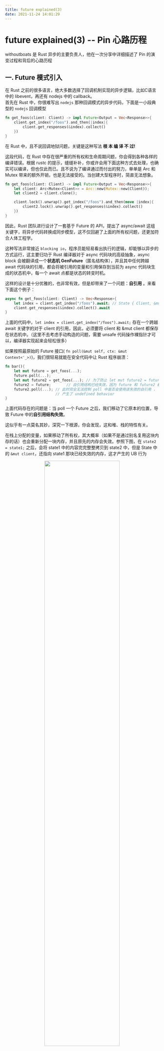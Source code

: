```yaml
---
title: future explained(3) 
date: 2021-11-24 14:01:29
---
```




# future explained(3)  -- Pin 心路历程

withoutboats 是 Rust 异步的主要负责人，他在一次分享中详细描述了 Pin 的演变过程和背后的心路历程



## 一. Future 模式引入

在 Rust 之前的很多语言，绝大多数选择了回调机制实现的异步逻辑，比如C语言中的 libevent，再还有 nodejs 中的 callback。  
首先在 Rust 中，你很难写出 `nodejs` 那种回调模式的异步代码，下面是一小段典型的 `nodejs` 回调模型

```rust
fn get_foos(client: Client) -> impl Future<Output = Vec<Response>>{
    client.get_index("/foos").and_then(|index|{
        client.get_responses(&index).collect()
    })
}
```



在 Rust 中，且不说回调地狱问题，关键是这种写法 **根 本 编 译 不 过!**

这段代码，在 Rust 中存在很严重的所有权和生命周期问题，你会得到各种各样的编译错误。根据 rustc 的提示，缝缝补补，你或许会用下面这种方式去处理，也确实可以编译，但也仅此而已。且不说为了编译通过而付出的努力，单单是 Arc 和 Mutex 带来的额外开销，也是无法接受的。当创建大型程序时，简直无法想象。 

```rust
fn get_foos(client: Client) -> impl Future<Output = Vec<Response>>{
    let client: Arc<Mutex<Client>> = Arc::new(Mutex::new(Client));
    let client2 = client.clone();

    client.lock().unwrap().get_index("/foos").and_then(move |index|{
        client2.lock().unwrap().get_responses(&index).collect()
    })
}
```



因此，Rust 团队进行设计了一套基于 Future 的 API，提出了 async/await 这组关键字，将异步代码转换成同步模型，这不仅回避了上面的所有权问题，还更加符合人体工程学。 

这种写法非常接近 `blocking io`，程序员能轻易看出执行的逻辑，却能够以异步的方式运行，这主要归功于 Rust 编译器对于 async 代码块的高级抽象，async block 会被翻译成一个**状态机 GenFuture**（匿名结构体），并且其中任何跨越 await 代码块的引用，都会将被引用的变量和引用保存到当前为 async 代码块生成的状态机中，每一个 await 点都是状态的转变时机。  


这样的设计是十分优雅的，也非常有效，但是却带来了一个问题：**自引用** 。来看下面这个例子：  

```rust
async fn get_foos(client: Client) -> Vec<Response>{
    let index = client.get_index("/foos").await; // State { Client, &mut Client}
    client.get_responses(&index).collect().await
}
```



上面的代码中，`let index = client.get_index("/foos").await;` 存在一个跨越 await 关键字的对于 client 的引用，因此，必须要将 client 和 &mut client 都保存在状态机中。（这里不去考虑手动构造的问题，需要 unsafe 代码操作裸指针才可以，编译器实现起来会轻松很多）

如果按照最原始的 Future 接口( `fn poll(&mut self, ctx: &mut Context<'_>)`)，我们很轻易就能在安全代码中让 Rust 程序崩溃：

```rust
fn bar(){
    let mut future = get_foos(...);
    future.poll(...);
    let mut future2 = get_foos(...); // 为了防止 let mut future2 = future 只是一个别名，强制初始化 future2，从而下面的 future2 = future 成为一个 memcpy 操作
    future2 = future;       // 自引用结构已经失效，因为 future 和 future2 都是栈上的结构
    future2.poll(...); // 此时完全无法控制 poll 中是否会使用该失效的自引用 ，
                       // 产生了 undefined behavior
}
```

上面代码存在的问题是：当 poll 一个 Future 之后，我们移动了它原本的位置，导致 Future 中的**自引用结构失效**。 

这似乎有一点莫名其妙，深究一下根源，你会发现，这和堆、栈的特性有关。 

在栈上分配的变量，如果移动了所有权，其大概率（如果不是通过别名复用这块内存的话）也会重新分配一块内存，并且原先的内存会失效。参照下图，在 `state2 = state1;` 之后，会将 state1 中的内容完完整整拷贝到 state2 中，但是 State 中的 `&mut client`，还指向 state1 那块已经失效的内存，这才产生的 UB 行为

<div align=center>
<img height=70% width=70% src="/images/pin1.png" />
<br/>
<br/>
</div>
解决的办法很简单：堆内存分配！ 

如果我们在栈上只保留一个指针，指向堆上分配的 State，那么，当所有权发生转移的时候，仅仅是之前这个指针失效了，堆上的**值引用结构**并没有移动，也没有被释放，仍然是有效的。

<div align=center>
<img height=70% width=70% src="/images/pin2.png" />
<br/>
<br/>
</div>

这种模式，就好像将 State 钉(Pin)在了堆空间中，无论栈上的指针怎么移动，堆上的内存都不会受到半点影响。

```rust
let state3 = state2;
let state4 = state3; // totally fine
...

```

## 二. Future 改进，Pin 引入

withoutboats 作为 Rust 异步机制的主要设计者，针对原始的 Future trait 提出了几个方案：

### 1. unsafe 标记

这个方案解决的思路是：为了使用 Future，你必须要确保 SAFETY：该 Future 一旦被 poll 之后，直到其被 Drop 都不会被移动。  
对于分配在堆上的 future 天生就满足这一点要求，所以这主要是针对在栈上的内存而言的约束。 

虽然这确实可以解决现阶段 Future 移动导致的问题，但这会带来一个不得不考虑的问题：本就不受大家欢迎的 unsafe 可能会遍布代码库！而且相当于把锅都甩给了用户，大大加重了开发人员心智负担，该方案作为针对 Future 接口的第一次改进，也就到此为止。

```rust
pub trait Future{
    type Output;

    unsafe fn poll(&mut self, ctx: &mut Context<'_>) -> Poll<Self::Output>;
}
```

### 2. Pin 的原始版本

unsafe Future Trait 的方案被 pass 之后，Rust 团队开始寻求别的解决方式，并提出了 Pin 的概念。 

但 Pin 最一开始并不像现在这样简洁，其也是经历了很多设计上的改进。最一开始的设计其实长下面这样：

```rust
pub struct PinMut<'a, T>(&'a mut T);

impl<'a, T> PinMut<'a, T> {
    pub unsafe fn get_mut_unchecked(self) -> &'a mut T{
        self.0
    }
}

pub struct PinBox<T>(Box<T>);

impl<T> From<Box<T>> for PinBox<T> {
    fn from(b: Box<T>) -> PinBox<T> {
        PinBox(b)
    }
}

impl<T> PinBox<T> {
    pub fn as_mut<'a>(&'a mut self) -> &'a mut T{
        PinMut(&mut *self.0)
    }
}

pub trait Future{
    type Output;

    fn poll(self: PinMut<'_, Self>, ctx: &mut Context<'_>) -> Poll<Self::Output>;
}
```

这里引入了 `PinBox` 和 `PinMut` 两个概念，都是对于指针的封装，最大的不同是，如果想要通过 `PinMut` 获取到背后的指针，必须要通过非安全方法完成，而对于 `PinBox` 而言，则是可以直接在安全代码中获取 Box 背后的对象指针。  

这种封装，带来了一个很大的好处：如果想要通过 PinMut 获取背后的引用，只能通过 get_mut_unchecked 这种 unsafe 的方式，那么，当我们将 Future 的 self 类型限定为 `PinMut<'_, Self>` 的时候，就会发现，并不是那么轻易就能获取到 `&mut self` 的哦，必须要确保这个操作的 **SAFETY**，也就不可能在安全代码中，直接获取到 &mut self，继而导致 future 中内容被轻易移动。并且，基于这两个抽象，正确性证明起来是比较容易的。    

```rust
let a = PinMut(&mut p);
// error to compile
mem::swap(a.get_mut_unchecked(),&mut something_else);
// ok to compile, but usage of unsafe is wrong
mem::swap(unsafe { a.get_mut_unchecked() },&mut something_else);

```

这段话中还引入了一点，如果能够在安全代码中，获取到自引用结构的可变引用，也会导致 Rust 给我们做出的安全规范轰然倒塌
结合之前的堆、栈分配的特点，实际使用中，会先将其分配在堆上，保证不会因为 `let mut future2 = future1;` 这种语义将其移动，其次，就是遵守 PinMut 给我们的约束，保证不会获取到可变引用而移动。 

相比如第一个 unsafe 提案，我们虽然免不了和 unsafe 打交道，但是已经可以得到一个非常干净的 Future 接口，调用 poll 也不需要再用 unsafe 来方式误用了，相当于是将 unsafe 逻辑转移到了内层实现中。

```rust
pub fn spawn<F: Future>(f: F){
    let mut fut = PinBox::from(Box::new(f));
    
    // safe the fut to somewhere

    // handin to the executor

    // construct PinMut, then poll
    fut.as_mut().poll(...);
} 
```

但即使是内层的 unsafe 逻辑，也会给开发人员带来很大的心智负担！ 

在上面的约束下，我们如果想要在 poll 方法中更新 self 的状态，或者调用 self 某一些 field 的方法，都要首先通过非安全代码，获取 &mut Self，相当于声明：我遵守 unsafe 赋予我的一切权力，我保证不会移动 self。

```rust
struct AsyncIoHandle{
    pub fn poll_read(&mut self,buf: &mut [u8]) ->Poll<usize>{
        ...
    }
}

struct IoFuture {
    buf: Vec<u8>,
    file: AsyncFileHandle
}

impl Future for IoFuture {
    tyep Output = usize;

    fn poll(self: PinMut<'_, Self>, x: &mut Context<'_>) -> Poll<Self::Output>{
        // wont't compile 
        // self.file.poll_read(&mut self.buf[..]) 

        unsafe {
            let this: &mut Self = self.get_mut_unchecked();
            this.file.poll(&mut this.buf[..]);
        }
    }
}
```

这种恼人的问题对于 **Leaf Future** 尤为严重。所谓的 **Leaf Future**，其实是面向底层 Io(reactor)、需要手动实现的 Future，**Non-Leaf Future** 就是通过 async await 自动生成的 Future，包含了下面的所有结点，non-leaf or leaf。更令人无奈的一点是，对于 99% 手动实现的 `Leaf Future`，并没有 `self referential` 的问题，仍需要使用 unsafe。  async/await 中的 `self referential` 算是解决，但又发力过猛，一棒子打死了更多的 **good future**。

总结一点：**目前为止，通过 PinMut 和 PinBox 的抽象，已经解决了 executor 中的问题(比如需要使用 unsafe)，提供了易用的 Future::poll 接口，但是对于 reactor 仍无太好的办法。PinMut 和 PinBox 的正确性是毋庸置疑的**  

### 3. Unpin 的引入

为了解决上面的问题，withoutboats 引入了 Unpin 的概念。  

Unpin 是一个 auto trait，Rust 默认为所有结构都添加了这个标记 Trait（像 Send 和 Sync），但是，如果一个结构包含了 !Unpin 的字段，那么其自身也是 !Unpin（ !Unpin 属性会传播），几乎唯一的 !Unpin 结构就是编译器为 async 代码块生成的 GenFuture。其余所有的基础结构，包括 i32, usize 都是 Unpin 的结构，比较特殊的是对于复杂的自引用结构的指针。  

对于内部包含了 Unpin 结构的 PinMut，只需要为其实现 DerefMut 方法，就可以直接获取到 &mut T，PinMut<'a,T> 和 &mut T，也就不需要烦人的 unsafe 了! 乌拉！   

```rust
pub auto trait Unpin {}

impl<'a, T: Unpin + ?Sized> DerefMut for PinMut<'a,T>{
    type Target = T;

    fn deref_mut(&mut Self) -> &mut Self::Target{
        ...
    }
}

```

3. 最终方案 Pin

最终引入标准库的方案并不是上面的 PinMut + PinBox，而是更加简洁的一个统一接口： **Pin**  

Pin 也是一个智能指针，内层包装了一个指针，针对内部不同的指针类型，实现了不同的 trait。 

标准库中有下面几个关键的函数，都对它们做了注解：  

```rust
pub struct Pin<P>{
    pointer: P
}

// 直接通过裸指针创建 Pin 是不安全的，使用者必须要确保，这个指针是有效的!
impl Deref<P: Deref> Pin<P>{
    pub unsafe fn new_unchecked(pointer: P) -> Pin<P> {
        Pin { pointer }
    }
}

// 同理，将 Pin 转换成内部的裸指针，也是不安全的!
impl<'a, P> Pin<'a mut P>{
    pub unsafe fn get_unchecked_mut(self) -> 'a mut P {
        self.pointer
    }
}

// Target::Unpin 的指针 P，可以安全获取 &mut P::Target
impl<P: DerefMut<Target: Unpin>> for Pin<P> {
    fn deref_mut(&mut self) -> &mut P::Target {
        Pin::get_mut(Pin::as_mut(self))
    } 
}

// 如果要从 Pin<P> 创建出 Pin<&'a mut P::Target>，还是可以办到的
// 因为 Pin 始终有这个指针的所有权，所以不需要担心会出现 UB 行为
impl<P: DereMut> Pin<P> {
    pub fn as_mut<'a>(&mut self) -> Pin<&'a mut P::Target> {
        unsafe { Pin::new_unchecked(&mut *self.pointer) }
    }
} 

// 从 Box 创建 Pin 本身就是安全的，因为 Box 实现了 Unpin
impl<P> From<Box<P>> for Pin<Box<P>> {
    fn from(b: Box<P>) -> Pin<Box<P>>{
         unsafe { Pin::new_unchecked(b) }
    }
}
```

这段代码可能有一点绕，但是核心关注点就两个

1. 对于实现了 Deref 类型的 P，是否可以安全地获取到内层的这个 pointer
2. 对于实现了 Deref 类型的 P，是否可以安全地获取内层 pointer 指针指向的对象

始终要牢记 Pin 的使命：需要确保 Rust 中 async/await 代码中的自引用结构有效，不能在 safe code 中 crash Rust 的强安全保证。**这段代码其实是有问题的，后面会提到**。

目前的 Pin 的设计，最核心的 API 是 get_unchecked_mut，这里的 **SAFETY** 保障是：如果 `<P as DerefMut>::Target ` 是 Unpin，那么无法通过安全手段得到其可变引用，否则就可能移动其内容，导致自引用失效（99%的Unpin都发生在自引用结构上）

结合上面的 Unpin 概念，我们可以针对基本类型和自引用结构分别探讨一下合理性。

基本类型是 Unpin 的，因此可以通过 `Pin::new` 创建，也可以通过 `b.get_mut()` 获取可变引用，跟普通使用指针没有任何区别

```rust
let mut a = 1;
let b = Pin::new(&mut a);
let c = b.get_mut();
```

接来下考虑 Pin 在 async/await 这种自引用结构上的运用（前提是已经分配在堆上了）。为什么对于一个 `Box<impl Future<...>>`，我们不应该安全的获取代码块的可变引用？

换句话说，如果我们可以安全地获取，可能会怎样违背 Rust 的安全准则？  

```rust
let a = Box::new(async {}); // a is pined on the heap, but <A as DerefMut>::Target is still Unpin
let mut b = unsafe { Pin::new_unchecked(a) };
let c = b.as_mut();
// let d = c.get_unchecked_mut();
let d = unsafe { c.get_unchecked_mut() };

```

如果可以安全获取到 &mut GenFuture，一旦在两次 poll 之间，被不知情的用户通过 `mem::swap()` 等手段将其移动出去，就会导致自引用结构失效 💥 。因此，`Pin::get_mut_unchecked()` 需要通过 unsafe 来让用户自己做出保证。

前面我们也提到，如果想要通过 `Pin::new()` 这种方式安全地构造 Pin，需要保障 `<P as DerefMut>::Target: Unpin`，对于 Future 来说，也就只能用 Box 包装两层，第一次是对内部 Future 的 Box，第二次是对指向 `async {}` 的指针的 Box，然后我们也可以通过 `b.as_mut().get_mut()` 的方式安全地获取到 `&mut Box<...>`，WOW！我们可以移动里面的结构了耶！那么 Rust 崩了吗？就这？    


等等，别高兴太早，注意到 Future::poll 的方法签名，要求被 poll 的 future 必须要被 Pin 保护起来，我们这里再怎么移动 Box 里面的 Future，都不可能影响 Future::poll。一个 Box 压根就无法被 poll

```rust
let a = Box::new(Box::new(async {}));
let mut b = Pin::new(a);
let c = b.as_mut().get_mut();
```


## 三. 小结

使用 Pin 主要是为了避免自引用 Future 的移动问题，核心会关注两点：
1. 是否分配在堆上
2. 在给出了 Pin<&mut Self> 之后，是否能安全地获取到 &mut Self

前者面向 executor，后者面向 reactor  

## 3.1 第一个问题，Heap or Stack?  

```rust
// 1. Pin to the heap 

// Box::pin(future) : Pin<Box<T>>
// for example
let a: Pin<Box<dyn Future>> = Box::pin(future);

// 2. Pin to the stack

let f: impl Future = async {};
// pin-utils crate
pin_utils:pin_mut!(f);
f: Pin<&mut impl Future<..>>;
```

对于一个分配在堆上的 Future 来说，当然可以随意"移动"，这里的移动指的是，`Pin<Box<dyn Future>>` 这个结构的所有权不管如何转移，该 Future 的内存一直(Pin)在堆上，直到 Box 被 Drop 才会被释放，比如下面的例子中，a 首先被 poll，不管之后所有权如何转移，改变的也只是栈上的指针位置，该 `Box<dyn Future>` 的内容仍然在堆上，因而自引用也是有效的

```rust
async fn bar(){}

let a = Box::pin(aysnc{ bar().await; 1});
a.poll(...);
let b = a;
let c = b;
// 仍然是有效的
c.poll(...);
```

对于一个分配在栈上的 Future 来说，如果我们想要手动 Poll 这个 Future，也需要将其 Pin 住，才能满足 `poll(self: Pin<&mut Self>, cx: &mut Context<'_>)` 的方法签名，有两种方式可以实现：
1. 通过 unsafe 代码，`Pin::new_unchecked(&mut a)`
2. 通过 pin-utils 这个 crate 提供的 pin_mut! 宏来解决  

```rust
async fn bar(){}

// 1. unsafe 实现，需要手动保证 a 不被 move
let mut a = bar();
let f = unsafe { Pin::new_unchecked(&mut a) };
f.poll(...);
let c = a;
f.poll(..); // BOM!

// 2. pin_mut 宏实现，更加 clever 的方式，回避了 a 被 move 的可能
let a = bar(); // a 是分配在栈上的
pin_mut!(a);  // a now is Pin<&mut impl Future<Output=()>>
a.poll(...)

```

显然，对于栈上的 GenFuture 来说，仅仅是 `let c = a` 这种转移所有权的方式，也会让 Pin<&mut ...> 失效，栈上的 Future 一旦已经 poll，根本无法在线程间转移，更别提调度了，只有在没有堆内存分配的嵌入式系统中，才会实现特殊的 runtime，保证一定在特定的 Stack 上去 poll 这个已经 Pin 住的 Future。因为一旦离开了这个执行栈，这个 Future 也就失效了。而第二种方式中的 pin_mut!，由于 Rust 卫生宏的特性，将变量 a 覆盖了，就无法通过除非安全代码之外的方式获取到 `&mut a`，从而保证安全性。

对比了 `Box::pin 和 pin_mut!`，我们可以得出下面的结论：
- 当需要返回一个 Box，或者要将一个 Future 保存在结构体中，需要用 `Box::pin`
- 当目的是在某个函数中使用 Future，更应该用上 pin_mut!，可以节省 heap allocation 的开销

这里必须要补充一个知识点，也就是 Future 的两种执行方式:
1. runtime::spawn(future)   -- 顶层 Future
2. future.await                       -- 交给 parent Future 执行

第一种方式中，runtime 会首先对顶层的 Future 做一次堆分配，我们就叫它 root Future，无论 root Future 是否是 Unpin 的，`Box<dyn Future>` 一定实现了 Unpin，就可以交给 executor 安全地执行 poll 了

第二种方式中，该 Future 会被 parent Future(async) **感知**，在被 grand parent 感知...，到最后也一定是通过runtime::spawn 来执行的。如果将其视为一颗 Future 树，内部所有的子孙 Future 都会复用 root Future 分配的空间，也就是 spawn 中一次性分配在堆上的空间。

### 3.1 第二个问题，获取 &mut Self

针对 async/await 得到的 `Pin<&mut Future>`，Pin 可以确保不会在安全代码中得到 `&mut Future`，从而被滥用；针对手动实现、没有自引用结构的、面向底层 reactor 的 Future，则可以没有任何代价地获取到 `&mut Future`。

针对 executor 和 reactor，有两种不同的 Future，async/await 是 high-level，面向 executor 的 Future，手动实现的是 low-level，面向系统的 Future。只有前者会导致自引用问题，但是 Rust 团队花了这么多精力去修补完善，这才拿出了这个比较好用的 API，如果不了解这些，完全没有办法想象，居然有这么多考量的因素。